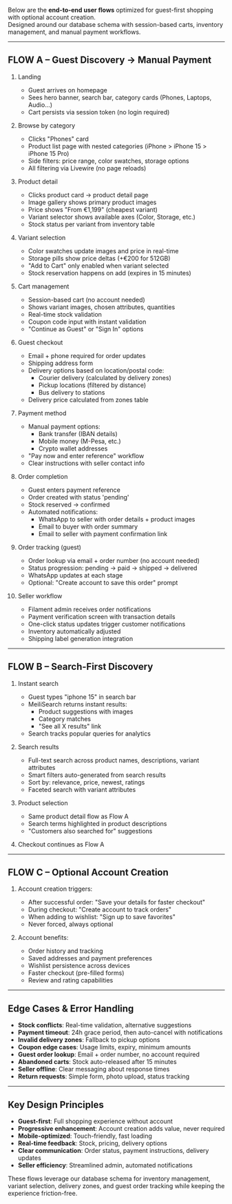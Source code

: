 Below are the **end-to-end user flows** optimized for guest-first shopping with optional account creation.  
Designed around our database schema with session-based carts, inventory management, and manual payment workflows.

------------------------------------------------
FLOW A – Guest Discovery → Manual Payment
------------------------------------------------

1. Landing  
   - Guest arrives on homepage
   - Sees hero banner, search bar, category cards (Phones, Laptops, Audio...)
   - Cart persists via session token (no login required)

2. Browse by category  
   - Clicks "Phones" card
   - Product list page with nested categories (iPhone > iPhone 15 > iPhone 15 Pro)
   - Side filters: price range, color swatches, storage options
   - All filtering via Livewire (no page reloads)

3. Product detail  
   - Clicks product card → product detail page
   - Image gallery shows primary product images
   - Price shows "From €1,199" (cheapest variant)
   - Variant selector shows available axes (Color, Storage, etc.)
   - Stock status per variant from inventory table

4. Variant selection  
   - Color swatches update images and price in real-time
   - Storage pills show price deltas (+€200 for 512GB)
   - "Add to Cart" only enabled when variant selected
   - Stock reservation happens on add (expires in 15 minutes)

5. Cart management  
   - Session-based cart (no account needed)
   - Shows variant images, chosen attributes, quantities
   - Real-time stock validation
   - Coupon code input with instant validation
   - "Continue as Guest" or "Sign In" options

6. Guest checkout  
   - Email + phone required for order updates
   - Shipping address form
   - Delivery options based on location/postal code:
     * Courier delivery (calculated by delivery zones)
     * Pickup locations (filtered by distance)
     * Bus delivery to stations
   - Delivery price calculated from zones table

7. Payment method  
   - Manual payment options:
     * Bank transfer (IBAN details)
     * Mobile money (M-Pesa, etc.)
     * Crypto wallet addresses
   - "Pay now and enter reference" workflow
   - Clear instructions with seller contact info

8. Order completion  
   - Guest enters payment reference
   - Order created with status 'pending'
   - Stock reserved → confirmed
   - Automated notifications:
     * WhatsApp to seller with order details + product images
     * Email to buyer with order summary
     * Email to seller with payment confirmation link

9. Order tracking (guest)  
   - Order lookup via email + order number (no account needed)
   - Status progression: pending → paid → shipped → delivered
   - WhatsApp updates at each stage
   - Optional: "Create account to save this order" prompt

10. Seller workflow  
    - Filament admin receives order notifications
    - Payment verification screen with transaction details
    - One-click status updates trigger customer notifications
    - Inventory automatically adjusted
    - Shipping label generation integration

------------------------------------------------
FLOW B – Search-First Discovery
------------------------------------------------

1. Instant search  
   - Guest types "iphone 15" in search bar
   - MeiliSearch returns instant results:
     * Product suggestions with images
     * Category matches
     * "See all X results" link
   - Search tracks popular queries for analytics

2. Search results  
   - Full-text search across product names, descriptions, variant attributes
   - Smart filters auto-generated from search results
   - Sort by: relevance, price, newest, ratings
   - Faceted search with variant attributes

3. Product selection  
   - Same product detail flow as Flow A
   - Search terms highlighted in product descriptions
   - "Customers also searched for" suggestions

4. Checkout continues as Flow A

------------------------------------------------
FLOW C – Optional Account Creation
------------------------------------------------

1. Account creation triggers:
   - After successful order: "Save your details for faster checkout"
   - During checkout: "Create account to track orders"
   - When adding to wishlist: "Sign up to save favorites"
   - Never forced, always optional

2. Account benefits:
   - Order history and tracking
   - Saved addresses and payment preferences
   - Wishlist persistence across devices
   - Faster checkout (pre-filled forms)
   - Review and rating capabilities

------------------------------------------------
Edge Cases & Error Handling
------------------------------------------------

- **Stock conflicts**: Real-time validation, alternative suggestions
- **Payment timeout**: 24h grace period, then auto-cancel with notifications
- **Invalid delivery zones**: Fallback to pickup options
- **Coupon edge cases**: Usage limits, expiry, minimum amounts
- **Guest order lookup**: Email + order number, no account required
- **Abandoned carts**: Stock auto-released after 15 minutes
- **Seller offline**: Clear messaging about response times
- **Return requests**: Simple form, photo upload, status tracking

------------------------------------------------
Key Design Principles
------------------------------------------------

- **Guest-first**: Full shopping experience without account
- **Progressive enhancement**: Account creation adds value, never required
- **Mobile-optimized**: Touch-friendly, fast loading
- **Real-time feedback**: Stock, pricing, delivery options
- **Clear communication**: Order status, payment instructions, delivery updates
- **Seller efficiency**: Streamlined admin, automated notifications

These flows leverage our database schema for inventory management, variant selection, delivery zones, and guest order tracking while keeping the experience friction-free.